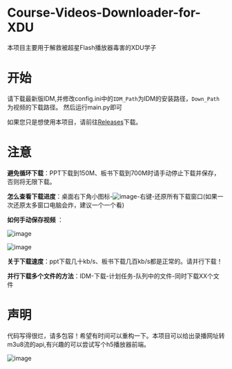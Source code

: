 # Course-Videos-Downloader-for-XDU
本项目主要用于解救被超星Flash播放器毒害的XDU学子
# 开始
请下载最新版IDM,并修改config.ini中的`IDM_Path`为IDM的安装路径，`Down_Path`为视频的下载路径。
然后运行main.py即可

如果您只是想使用本项目，请前往[Releases](https://github.com/notrainbow/Course-Videos-Downloader-for-XDU/releases/)下载。
# 注意

**避免循环下载**：PPT下载到150M、板书下载到700M时请手动停止下载并保存，否则将无限下载。

**怎么查看下载进度**：桌面右下角小图标-![image](https://user-images.githubusercontent.com/65484889/120215456-5564f880-c268-11eb-832f-8de494bcd02e.png)-右键-还原所有下载窗口(如果一次还原太多窗口电脑会炸，建议一个一个看)

**如何手动保存视频** ：

![image](https://user-images.githubusercontent.com/65484889/120215671-93621c80-c268-11eb-863b-5d1ff1c9ede8.png)

![image](https://user-images.githubusercontent.com/65484889/120215718-a2e16580-c268-11eb-8b9b-1950df336ac1.png)

**关于下载速度**：ppt下载几十kb/s、板书下载几百kb/s都是正常的。请并行下载！

**并行下载多个文件的方法**：IDM-下载-计划任务-队列中的文件-同时下载XX个文件


# 声明
代码写得很烂，请多包容！希望有时间可以重构一下。本项目可以给出录播网址转m3u8流的api,有兴趣的可以尝试写个h5播放器前端。

![image](https://user-images.githubusercontent.com/65484889/120161075-81ad5480-c229-11eb-99a8-8373ad3401b5.png)
